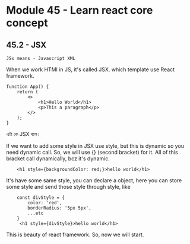 # Module 45 - Learn react core concept

## 45.2 - JSX

    JSx means - Javascript XML

When we work HTMl in JS, it's called JSX. which template use React framework.

    function App() {
        return (
            <>
                <h1>Hello World</h1>
                <p>This a paragraph</p>
            </>
        );
    }

এটা কে JSX বলে।

If we want to add some style in JSX use style, but this is dynamic so you need dynamic call. So, we will use {} (second bracket) for it. All of this bracket call dynamically, bcz it's dynamic.

        <h1 style={backgroundColor: red;}>hello world</h1>

It's have some same style, you can declare a object, here you can store some style and send those style through style, like

        const divStyle = {
            color: 'red',
            borderRadius: '5px 5px',
            ...etc
        }
         <h1 style={divStyle}>hello world</h1>

This is beauty of react framework. So, now we will start.

